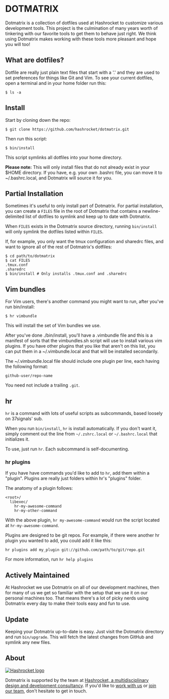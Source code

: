 DOTMATRIX
=========

Dotmatrix is a collection of dotfiles used at Hashrocket to customize various
development tools. This project is the culmination of many years worth of
tinkering with our favorite tools to get them to behave just right. We think
using Dotmatrix makes working with these tools more pleasant and hope you will
too!

What are dotfiles?
------------------

Dotfile are really just plain text files that start with a '.' and they are
used to set preferences for things like Git and Vim. To see your current
dotfiles, open a terminal and in your home folder run this:

	$ ls -a


Install
-------

Start by cloning down the repo:

	$ git clone https://github.com/hashrocket/dotmatrix.git

Then run this script:

	$ bin/install

This script symlinks all dotfiles into your home directory.

**Please note:** This will only install files that do not already exist in your
$HOME directory. If you have, e.g. your own .bashrc file, you can move it to
~/.bashrc.local, and Dotmatrix will source it for you.

Partial Installation
--------------------

Sometimes it's useful to only install part of Dotmatrix. For partial
installation, you can create a `FILES` file in the root of Dotmatrix that
contains a newline-delimited list of dotfiles to symlink and keep up to date
with Dotmatrix.

When `FILES` exists in the Dotmatrix source directory, running `bin/install`
will only symlink the dotfiles listed within `FILES`.

If, for example, you only want the tmux configuration and sharedrc files, and
want to ignore all of the rest of Dotmatrix's dotfiles:

    $ cd path/to/dotmatrix
    $ cat FILES
    .tmux.conf
    .sharedrc
    $ bin/install # Only installs .tmux.conf and .sharedrc

Vim bundles
-----------

For Vim users, there's another command you might want to run, after you've run
bin/install:

	$ hr vimbundle

This will install the set of Vim bundles we use.

After you've done ./bin/install, you'll have a .vimbundle file and this is a
manifest of sorts that the vimbundles.sh script will use to install various vim
plugins. If you have other plugins that you like that aren't on this list, you
can put them in a ~/.vimbundle.local and that will be installed secondarily.

The ~/.vimbundle.local file should include one plugin per line, each having the
following format:

	github-user/repo-name

You need not include a trailing `.git`.


hr
--

`hr` is a command with lots of useful scripts as subcommands, based
loosely on 37signals' sub.

When you run `bin/install`, `hr` is install automatically. If you
don't want it, simply comment out the line from `~/.zshrc.local` or
`~/.bashrc.local` that initializes it.

To use, just run `hr`. Each subcommand is self-documenting.

### hr plugins

If you have have commands you'd like to add to `hr`, add them within a
"plugin". Plugins are really just folders within hr's "plugins" folder.

The anatomy of a plugin follows:

    <root>/
      libexec/
        hr-my-awesome-command
        hr-my-other-command

With the above plugin, `hr my-awesome-command` would run the script
located at `hr-my-awesome-command`.

Plugins are designed to be git repos. For example, if there were another
hr plugin you wanted to add, you could add it like this:

    hr plugins add my_plugin git://github.com/path/to/git/repo.git

For more information, run `hr help plugins`

Actively Maintained
-------------------

At Hashrocket we use Dotmatrix on all of our development machines, then for
many of us we get so familiar with the setup that we use it on our personal machines
too. That means there's a lot of picky nerds using Dotmatrix every day to make
their tools easy and fun to use.

Update
------

Keeping your Dotmatrix up-to-date is easy. Just visit the Dotmatrix directory
and run `bin/upgrade`. This will fetch the latest changes from GitHub and
symlink any new files.

About
------

[![Hashrocket logo](https://hashrocket.com/hashrocket_logo.svg)](https://hashrocket.com)

Dotmatrix is supported by the team at [Hashrocket, a multidisciplinary design
and development consultancy](https://hashrocket.com). If you'd like to [work
with us](https://hashrocket.com/contact-us/hire-us) or [join our
team](https://hashrocket.com/contact-us/jobs), don't hesitate to get in touch.
